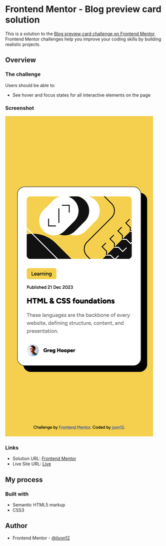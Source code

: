 # Frontend Mentor - Blog preview card solution

This is a solution to the [Blog preview card challenge on Frontend Mentor](https://www.frontendmentor.io/challenges/blog-preview-card-ckPaj01IcS). Frontend Mentor challenges help you improve your coding skills by building realistic projects.

## Overview

### The challenge

Users should be able to:

- See hover and focus states for all interactive elements on the page

### Screenshot

![](./screenshot.png)

### Links

- Solution URL: [Frontend Mentor](https://www.frontendmentor.io/solutions/blog-preview-card-t2eMRqNPNA)
- Live Site URL: [Live](https://jlyon12.github.io/blog-preview-card/)

## My process

### Built with

- Semantic HTML5 markup
- CSS3

## Author

- Frontend Mentor - [@jlyon12](https://www.frontendmentor.io/profile/jlyon12)
